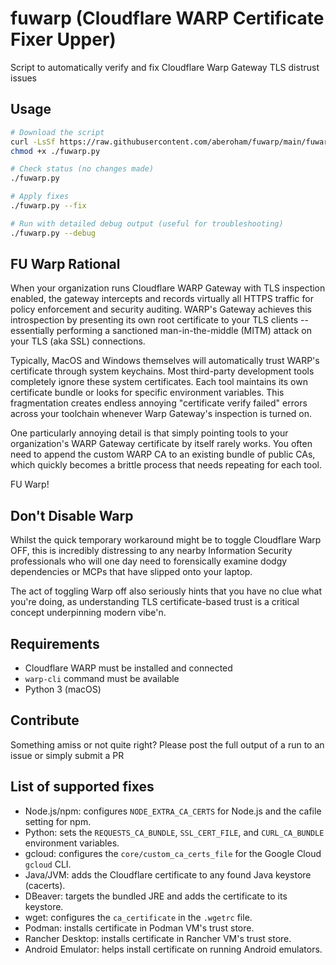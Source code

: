 # fuwarp (Cloudflare WARP Certificate Fixer Upper)

Script to automatically verify and fix Cloudflare Warp Gateway TLS distrust issues

## Usage

```bash
# Download the script
curl -LsSf https://raw.githubusercontent.com/aberoham/fuwarp/main/fuwarp.py -o fuwarp.py
chmod +x ./fuwarp.py

# Check status (no changes made)
./fuwarp.py

# Apply fixes
./fuwarp.py --fix

# Run with detailed debug output (useful for troubleshooting)
./fuwarp.py --debug
```
## FU Warp Rational

When your organization runs Cloudflare WARP Gateway with TLS inspection enabled, the gateway intercepts and records virtually all HTTPS traffic for policy enforcement and security auditing. 
WARP's Gateway achieves this introspection by presenting its own root certificate to your TLS clients -- essentially performing a sanctioned man-in-the-middle (MITM) attack on your TLS (aka SSL) connections.

Typically, MacOS and Windows themselves will automatically trust WARP's certificate through system keychains. Most third-party development tools completely ignore these system certificates.
Each tool maintains its own certificate bundle or looks for specific environment variables. This fragmentation creates endless annoying "certificate verify failed" errors across your toolchain whenever Warp Gateway's inspection is turned on.

One particularly annoying detail is that simply pointing tools to your organization's WARP Gateway certificate by itself rarely works. You often need to append the custom WARP CA to an existing bundle of public CAs, which quickly becomes a brittle process that needs repeating for each tool. 

FU Warp!

## Don't Disable Warp

Whilst the quick temporary workaround might be to toggle Cloudflare Warp OFF, this is incredibly distressing to any nearby Information Security professionals who will one day need to forensically examine dodgy dependencies or MCPs that have slipped onto your laptop.

The act of toggling Warp off also seriously hints that you have no clue what you're doing, as understanding TLS certificate-based trust is a critical concept underpinning modern vibe'n.

## Requirements

- Cloudflare WARP must be installed and connected
- `warp-cli` command must be available
- Python 3 (macOS)

## Contribute

Something amiss or not quite right? Please post the full output of a run to an issue or simply submit a PR

## List of supported fixes

- Node.js/npm: configures `NODE_EXTRA_CA_CERTS` for Node.js and the cafile setting for npm.
- Python: sets the `REQUESTS_CA_BUNDLE`, `SSL_CERT_FILE`, and `CURL_CA_BUNDLE` environment variables.
- gcloud: configures the `core/custom_ca_certs_file` for the Google Cloud `gcloud` CLI.
- Java/JVM: adds the Cloudflare certificate to any found Java keystore (cacerts).
- DBeaver: targets the bundled JRE and adds the certificate to its keystore.
- wget: configures the `ca_certificate` in the `.wgetrc` file.
- Podman: installs certificate in Podman VM's trust store.
- Rancher Desktop: installs certificate in Rancher VM's trust store.
- Android Emulator: helps install certificate on running Android emulators.


